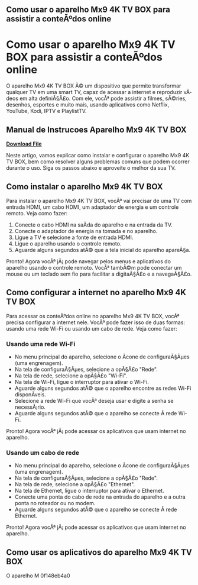 ## Como usar o aparelho Mx9 4K TV BOX para assistir a conteÃºdos online

  
# Como usar o aparelho Mx9 4K TV BOX para assistir a conteÃºdos online
 
O aparelho Mx9 4K TV BOX Ã© um dispositivo que permite transformar qualquer TV em uma smart TV, capaz de acessar a internet e reproduzir vÃ­deos em alta definiÃ§Ã£o. Com ele, vocÃª pode assistir a filmes, sÃ©ries, desenhos, esportes e muito mais, usando aplicativos como Netflix, YouTube, Kodi, IPTV e PlaylistTV.
 
## Manual de Instrucoes Aparelho Mx9 4K TV BOX


[**Download File**](https://www.google.com/url?q=https%3A%2F%2Fblltly.com%2F2tLoel&sa=D&sntz=1&usg=AOvVaw2Jh8bdkQJS4o0-3LCcNmiX)

 
Neste artigo, vamos explicar como instalar e configurar o aparelho Mx9 4K TV BOX, bem como resolver alguns problemas comuns que podem ocorrer durante o uso. Siga os passos abaixo e aproveite o melhor da sua TV.
 
## Como instalar o aparelho Mx9 4K TV BOX
 
Para instalar o aparelho Mx9 4K TV BOX, vocÃª vai precisar de uma TV com entrada HDMI, um cabo HDMI, um adaptador de energia e um controle remoto. Veja como fazer:
 
1. Conecte o cabo HDMI na saÃ­da do aparelho e na entrada da TV.
2. Conecte o adaptador de energia na tomada e no aparelho.
3. Ligue a TV e selecione a fonte de entrada HDMI.
4. Ligue o aparelho usando o controle remoto.
5. Aguarde alguns segundos atÃ© que a tela inicial do aparelho apareÃ§a.

Pronto! Agora vocÃª jÃ¡ pode navegar pelos menus e aplicativos do aparelho usando o controle remoto. VocÃª tambÃ©m pode conectar um mouse ou um teclado sem fio para facilitar a digitaÃ§Ã£o e a navegaÃ§Ã£o.
 
## Como configurar a internet no aparelho Mx9 4K TV BOX
 
Para acessar os conteÃºdos online no aparelho Mx9 4K TV BOX, vocÃª precisa configurar a internet nele. VocÃª pode fazer isso de duas formas: usando uma rede Wi-Fi ou usando um cabo de rede. Veja como fazer:
 
### Usando uma rede Wi-Fi

- No menu principal do aparelho, selecione o Ã­cone de configuraÃ§Ãµes (uma engrenagem).
- Na tela de configuraÃ§Ãµes, selecione a opÃ§Ã£o "Rede".
- Na tela de rede, selecione a opÃ§Ã£o "Wi-Fi".
- Na tela de Wi-Fi, ligue o interruptor para ativar o Wi-Fi.
- Aguarde alguns segundos atÃ© que o aparelho encontre as redes Wi-Fi disponÃ­veis.
- Selecione a rede Wi-Fi que vocÃª deseja usar e digite a senha se necessÃ¡rio.
- Aguarde alguns segundos atÃ© que o aparelho se conecte Ã  rede Wi-Fi.

Pronto! Agora vocÃª jÃ¡ pode acessar os aplicativos que usam internet no aparelho.
 
### Usando um cabo de rede

- No menu principal do aparelho, selecione o Ã­cone de configuraÃ§Ãµes (uma engrenagem).
- Na tela de configuraÃ§Ãµes, selecione a opÃ§Ã£o "Rede".
- Na tela de rede, selecione a opÃ§Ã£o "Ethernet".
- Na tela de Ethernet, ligue o interruptor para ativar o Ethernet.
- Conecte uma ponta do cabo de rede na entrada do aparelho e a outra ponta no roteador ou no modem.
- Aguarde alguns segundos atÃ© que o aparelho se conecte Ã  rede Ethernet.

Pronto! Agora vocÃª jÃ¡ pode acessar os aplicativos que usam internet no aparelho.
  
## Como usar os aplicativos do aparelho Mx9 4K TV BOX
  
O aparelho M
 0f148eb4a0
